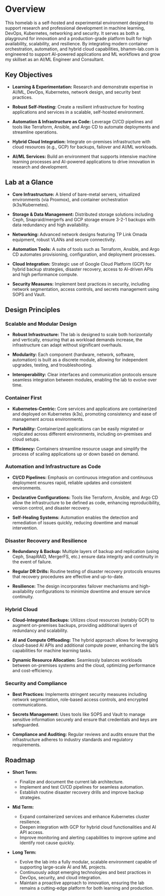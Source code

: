 # Overview

This homelab is a self-hosted and experimental environment designed to support research and professional development in machine learning, DevOps, Kubernetes, networking and security. It serves as both a playground for innovation and a production-grade platform built for high availability, scalability, and resilience. By integrating modern container orchestration, automation, and hybrid cloud capabilities, bhamm-lab.com is engineered to support AI-powered applications and ML workflows and grow my skillset as an AI/ML Engineer and Consultant.

## Key Objectives

- **Learning & Experimentation:**
  Research and demonstrate expertise in AI/ML, DevOps, Kubernetes, network design, and security best practices.

- **Robust Self-Hosting:**
  Create a resilient infrastructure for hosting applications and services in a scalable, self-hosted environment.

- **Automation & Infrastructure as Code:**
  Leverage CI/CD pipelines and tools like Terraform, Ansible, and Argo CD to automate deployments and streamline operations.

- **Hybrid Cloud Integration:**
  Integrate on-premises infrastructure with cloud resources (e.g., GCP) for backups, failover and AI/ML workloads.

- **AI/ML Services:**
  Build an environment that supports intensive machine learning processes and AI-powered applications to drive innovation in research and development.

## Lab at a Glance

- **Core Infrastructure:**
  A blend of bare-metal servers, virtualized environments (via Proxmox), and container orchestration (k3s/Kubernetes).

- **Storage & Data Management:**
  Distributed storage solutions including Ceph, Snapraid/mergerfs and GCP storage ensure 3-2-1 backups with data redundancy and high availability.

- **Networking:**
  Advanced network designs featuring TP Link Omada equipment, robust VLANs and secure connectivity.

- **Automation Tools:**
  A suite of tools such as Terraform, Ansible, and Argo CD automates provisioning, configuration, and deployment processes.

- **Cloud Integration:**
  Strategic use of Google Cloud Platform (GCP) for hybrid backup strategies, disaster recovery, access to AI-driven APIs and high performance compute.

- **Security Measures:**
  Implement best practices in security, including network segmentation, access controls, and secrets management using SOPS and Vault.

## Design Principles

### Scalable and Modular Design

- **Robust Infrastructure:**
  The lab is designed to scale both horizontally and vertically, ensuring that as workload demands increase, the infrastructure can adapt without significant overhauls.

- **Modularity:**
  Each component (hardware, network, software, automation) is built as a discrete module, allowing for independent upgrades, testing, and troubleshooting.

- **Interoperability:**
  Clear interfaces and communication protocols ensure seamless integration between modules, enabling the lab to evolve over time.

### Container First

- **Kubernetes-Centric:**
  Core services and applications are containerized and deployed on Kubernetes (k3s), promoting consistency and ease of management across environments.

- **Portability:**
  Containerized applications can be easily migrated or replicated across different environments, including on-premises and cloud setups.

- **Efficiency:**
  Containers streamline resource usage and simplify the process of scaling applications up or down based on demand.

### Automation and Infrastructure as Code

- **CI/CD Pipelines:**
  Emphasis on continuous integration and continuous deployment ensures rapid, reliable updates and consistent environments.

- **Declarative Configurations:**
  Tools like Terraform, Ansible, and Argo CD allow the infrastructure to be defined as code, enhancing reproducibility, version control, and disaster recovery.

- **Self-Healing Systems:**
  Automation enables the detection and remediation of issues quickly, reducing downtime and manual intervention.

### Disaster Recovery and Resilience

- **Redundancy & Backup:**
  Multiple layers of backup and replication (using Ceph, SnapRAID, MergerFS, etc.) ensure data integrity and continuity in the event of failure.

- **Regular DR Drills:**
  Routine testing of disaster recovery protocols ensures that recovery procedures are effective and up-to-date.

- **Resilience:**
  The design incorporates failover mechanisms and high-availability configurations to minimize downtime and ensure service continuity.

### Hybrid Cloud

- **Cloud-Integrated Backups:**
  Utilizes cloud resources (notably GCP) to augment on-premises backups, providing additional layers of redundancy and scalability.

- **AI and Compute Offloading:**
  The hybrid approach allows for leveraging cloud-based AI APIs and additional compute power, enhancing the lab’s capabilities for machine learning tasks.

- **Dynamic Resource Allocation:**
  Seamlessly balances workloads between on-premises systems and the cloud, optimizing performance and cost-efficiency.

### Security and Compliance

- **Best Practices:**
  Implements stringent security measures including network segmentation, role-based access controls, and encrypted communications.

- **Secrets Management:**
  Uses tools like SOPS and Vault to manage sensitive information securely and ensure that credentials and keys are safeguarded.

- **Compliance and Auditing:**
  Regular reviews and audits ensure that the infrastructure adheres to industry standards and regulatory requirements.

## Roadmap

- **Short Term:**
  - Finalize and document the current lab architecture.
  - Implement and test CI/CD pipelines for seamless automation.
  - Establish routine disaster recovery drills and improve backup strategies.

- **Mid Term:**
  - Expand containerized services and enhance Kubernetes cluster resilience.
  - Deepen integration with GCP for hybrid cloud functionalities and AI API access.
  - Improve monitoring and alerting capabilities to improve uptime and identify root cause quickly.

- **Long Term:**
  - Evolve the lab into a fully modular, scalable environment capable of supporting large-scale AI and ML projects.
  - Continuously adopt emerging technologies and best practices in DevOps, security, and cloud integration.
  - Maintain a proactive approach to innovation, ensuring the lab remains a cutting-edge platform for both learning and production.
